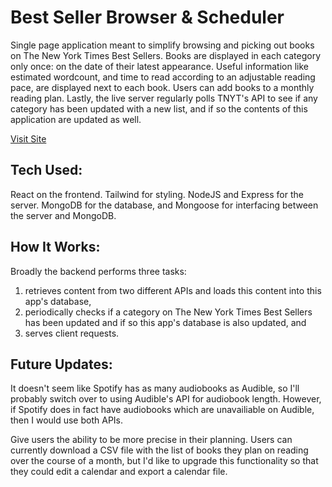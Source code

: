 # Best Seller Browser & Scheduler
Single page application meant to simplify browsing and picking out books on The New York Times Best Sellers. Books are displayed in each category only once: on the date of their latest appearance. Useful information like estimated wordcount, and time to read according to an adjustable reading pace, are displayed next to each book. Users can add books to a monthly reading plan. Lastly, the live server regularly polls TNYT's API to see if any category has been updated with a new list, and if so the contents of this application are updated as well.

[Visit Site](https://www.findingbestsellers.com/)

## Tech Used:
React on the frontend. Tailwind for styling. NodeJS and Express for the server. MongoDB for the database, and Mongoose for interfacing between the server and MongoDB.

## How It Works:
Broadly the backend performs three tasks: 
1) retrieves content from two different APIs and loads this content into this app's database,
2) periodically checks if a category on The New York Times Best Sellers has been updated and if so this app's database is also updated, and
3) serves client requests.


## Future Updates:

It doesn't seem like Spotify has as many audiobooks as Audible, so I'll probably switch over to using Audible's API for audiobook length. However, if Spotify does in fact have audiobooks which are unavailiable on Audible, then I would use both APIs.

Give users the ability to be more precise in their planning. Users can currently download a CSV file with the list of books they plan on reading over the course of a month, but I'd like to upgrade this functionality so that they could edit a calendar and export a calendar file.











